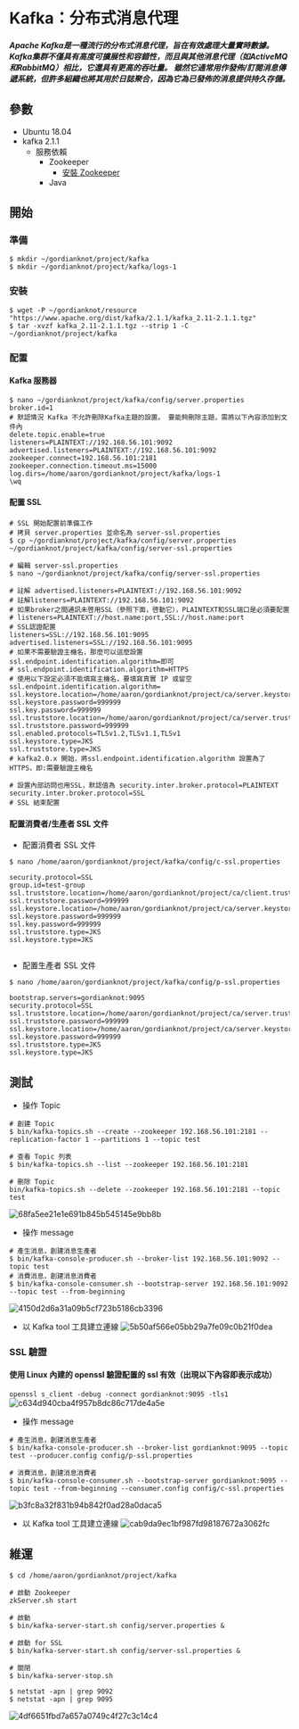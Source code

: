 # Kafka：分布式消息代理
##### Apache Kafka是一種流行的分布式消息代理，旨在有效處理大量實時數據。 Kafka集群不僅具有高度可擴展性和容錯性，而且與其他消息代理（如ActiveMQ和RabbitMQ）相比，它還具有更高的吞吐量。 雖然它通常用作發佈/訂閱消息傳遞系統，但許多組織也將其用於日誌聚合，因為它為已發佈的消息提供持久存儲。

## 參數
- Ubuntu 18.04
- kafka 2.1.1
    - 服務依賴
        - Zookeeper
            - [安裝 Zookeeper](../server/Zookeeper)
        - Java

## 開始

### 準備
```
$ mkdir ~/gordianknot/project/kafka
$ mkdir ~/gordianknot/project/kafka/logs-1
```

### 安裝
```
$ wget -P ~/gordianknot/resource "https://www.apache.org/dist/kafka/2.1.1/kafka_2.11-2.1.1.tgz"
$ tar -xvzf kafka_2.11-2.1.1.tgz --strip 1 -C ~/gordianknot/project/kafka
```

### 配置

#### Kafka 服務器
```
$ nano ~/gordianknot/project/kafka/config/server.properties
broker.id=1
# 默認情況 Kafka 不允許刪除Kafka主題的設置。 要能夠刪除主題，需將以下內容添加到文件內
delete.topic.enable=true
listeners=PLAINTEXT://192.168.56.101:9092
advertised.listeners=PLAINTEXT://192.168.56.101:9092
zookeeper.connect=192.168.56.101:2181
zookeeper.connection.timeout.ms=15000
log.dirs=/home/aaron/gordianknot/project/kafka/logs-1
\wq
```

#### 配置 SSL
```
# SSL 開始配置前準備工作
# 拷貝 server.properties 並命名為 server-ssl.properties
$ cp ~/gordianknot/project/kafka/config/server.properties ~/gordianknot/project/kafka/config/server-ssl.properties
```

```
# 編輯 server-ssl.properties
$ nano ~/gordianknot/project/kafka/config/server-ssl.properties

# 註解 advertised.listeners=PLAINTEXT://192.168.56.101:9092
# 註解listeners=PLAINTEXT://192.168.56.101:9092
# 如果broker之間通訊未啓用SSL（參照下面，啓動它），PLAINTEXT和SSL端口是必須要配置
# listeners=PLAINTEXT://host.name:port,SSL://host.name:port
# SSL認證配置
listeners=SSL://192.168.56.101:9095
advertised.listeners=SSL://192.168.56.101:9095
# 如果不需要驗證主機名，那麼可以這麼設置 ssl.endpoint.identification.algorithm=即可 
# ssl.endpoint.identification.algorithm=HTTPS
# 使用以下設定必須不能填寫主機名，要填寫真實 IP 或留空
ssl.endpoint.identification.algorithm=
ssl.keystore.location=/home/aaron/gordianknot/project/ca/server.keystore.jks
ssl.keystore.password=999999
ssl.key.password=999999
ssl.truststore.location=/home/aaron/gordianknot/project/ca/server.truststore.jks
ssl.truststore.password=999999
ssl.enabled.protocols=TLSv1.2,TLSv1.1,TLSv1
ssl.keystore.type=JKS
ssl.truststore.type=JKS
# kafka2.0.x 開始，將ssl.endpoint.identification.algorithm 設置為了 HTTPS，即:需要驗證主機名

# 設置內部訪問也用SSL，默認值為 security.inter.broker.protocol=PLAINTEXT
security.inter.broker.protocol=SSL
# SSL 結束配置
```

#### 配置消費者/生產者 SSL 文件
- 配置消費者 SSL 文件
```
$ nano /home/aaron/gordianknot/project/kafka/config/c-ssl.properties

security.protocol=SSL
group.id=test-group
ssl.truststore.location=/home/aaron/gordianknot/project/ca/client.truststore.jks
ssl.truststore.password=999999
ssl.keystore.location=/home/aaron/gordianknot/project/ca/server.keystore.jks
ssl.keystore.password=999999
ssl.key.password=999999
ssl.truststore.type=JKS
ssl.keystore.type=JKS


```
- 配置生產者 SSL 文件
```
$ nano /home/aaron/gordianknot/project/kafka/config/p-ssl.properties

bootstrap.servers=gordianknot:9095
security.protocol=SSL
ssl.truststore.location=/home/aaron/gordianknot/project/ca/server.truststore.jks
ssl.truststore.password=999999   
ssl.keystore.location=/home/aaron/gordianknot/project/ca/server.keystore.jks
ssl.keystore.password=999999
ssl.truststore.type=JKS
ssl.keystore.type=JKS
```

## 測試
- 操作 Topic 
```
# 創建 Topic
$ bin/kafka-topics.sh --create --zookeeper 192.168.56.101:2181 --replication-factor 1 --partitions 1 --topic test

# 查看 Topic 列表
$ bin/kafka-topics.sh --list --zookeeper 192.168.56.101:2181

# 刪除 Topic
bin/kafka-topics.sh --delete --zookeeper 192.168.56.101:2181 --topic test
```
![68fa5ee21e1e691b845b545145e9bb8b](imgs/C0FBDDC8-F1B8-4C25-AFFE-9C659E7F02F2.png)

- 操作 message
```
# 產生消息，創建消息生產者
$ bin/kafka-console-producer.sh --broker-list 192.168.56.101:9092 --topic test
# 消費消息，創建消息消費者
$ bin/kafka-console-consumer.sh --bootstrap-server 192.168.56.101:9092 --topic test --from-beginning
```
![4150d2d6a31a09b5cf723b5186cb3396](imgs/7EA8E21F-45D1-443B-B1E4-27E76321B726.png)

- 以 Kafka tool 工具建立連線
![5b50af566e05bb29a7fe09c0b21f0dea](imgs/33BBEFD1-81DD-48A9-BAAE-663620465777.png)


### SSL 驗證 
#### 使用 Linux 內建的 openssl 驗證配置的 ssl 有效（出現以下內容即表示成功）
`openssl s_client -debug -connect gordianknot:9095 -tls1`
![c634d940cba4f957b8dc86c717de4a5e](imgs/1603F03A-8832-4237-98B8-78DFB3E2DE64.png)

- 操作 message
```
# 產生消息，創建消息生產者
$ bin/kafka-console-producer.sh --broker-list gordianknot:9095 --topic test --producer.config config/p-ssl.properties

# 消費消息，創建消息消費者
$ bin/kafka-console-consumer.sh --bootstrap-server gordianknot:9095 --topic test --from-beginning --consumer.config config/c-ssl.properties 
```
![b3fc8a32f831b94b842f0ad28a0daca5](imgs/2054603C-579A-404E-A64C-94C1095F6E99.png)

- 以 Kafka tool 工具建立連線
![cab9da9ec1bf987fd98187672a3062fc](imgs/53A58C13-4109-4E4C-9232-8B6DB24ACE5D.png)


## 維運
```
$ cd /home/aaron/gordianknot/project/kafka

# 啟動 Zookeeper
zkServer.sh start

# 啟動
$ bin/kafka-server-start.sh config/server.properties &

# 啟動 for SSL
$ bin/kafka-server-start.sh config/server-ssl.properties &

# 關閉
$ bin/kafka-server-stop.sh

$ netstat -apn | grep 9092
$ netstat -apn | grep 9095
```
![4df6651fbd7a657a0749c4f27c3c14c4](imgs/8C5C71FC-CCB1-4900-8752-21AD7D445321.png)

